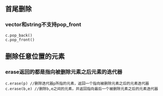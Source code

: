 ## 首尾删除
### vector和string不支持pop_front
```
c.pop_back()
c.pop_front()
```

## 删除任意位置的元素
### erase返回的都是指向被删除元素之后元素的迭代器
```
c.erase(p) //删除迭代器p所指的元素，返回一个指向被删除元素之后的元素迭代器
c.erase(b,e) //删除b,e之间的元素，并返回指向最后一个被删除元素之后的元素迭代器
```
